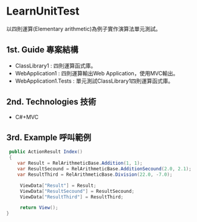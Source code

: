 # LearnUnitTest
以四則運算(Elementary arithmetic)為例子實作演算法單元測試。

## 1st. Guide 專案結構
* ClassLibrary1 : 四則運算函式庫。
* WebApplication1 : 四則運算輸出Web Application，使用MVC輸出。 
* WebApplication1.Tests : 單元測試ClassLibrary1四則運算函式庫。

## 2nd. Technologies 技術
* C#+MVC

## 3rd. Example 呼叫範例
```cs
 public ActionResult Index()
 {
    var Result = RelArithmeticBase.Addition(1, 1);
    var ResultSecound = RelArithmeticBase.AdditionSecound(2.0, 2.1);
    var ResultThird = RelArithmeticBase.Division(22.0, -7.0);

     ViewData["Result"] = Result;
     ViewData["ResultSecound"] = ResultSecound;
     ViewData["ResultThird"] = ResultThird;

     return View();
}
